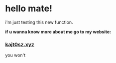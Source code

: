 # hello mate!

i'm just testing this new function.

<b>if u wanna know more about me go to my website:</b>

### [kajt0sz.xyz](https://kajt0sz.xyz)

you won't

